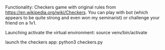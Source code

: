Functionality:
Checkers game with original rules from https://en.wikipedia.org/wiki/Checkers. You can play with bot (which appears to be quite strong and even won my seminarist) or challenge your friend on a 1v1.

Launching
activate the virtual environment:
source venv/bin/activate

launch the checkers app:
python3 checkers.py